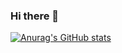 ### Hi there 👋

[![Anurag's GitHub stats](https://github-readme-stats.vercel.app/api?username=springbamboo)](https://github.com/anuraghazra/github-readme-stats)
<!--
**springbamboo/springbamboo** is a ✨ _special_ ✨ repository because its `README.md` (this file) appears on your GitHub profile.

Here are some ideas to get you started:

- 🔭 I’m currently working on ...
- 🌱 I’m currently learning ...
- 👯 I’m looking to collaborate on ...
- 🤔 I’m looking for help with ...
- 💬 Ask me about ...
- 📫 How to reach me: ...
- 😄 Pronouns: ...
- ⚡ Fun fact: ...
-->

